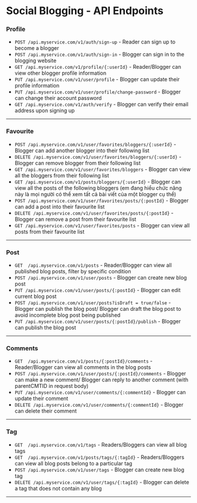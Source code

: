 # Social Blogging - API Endpoints

### Profile

- `POST /api.myservice.com/v1/auth/sign-up` - Reader can sign up to become a blogger
- `POST /api.myservice.com/v1/auth/sign-in` - Blogger can sign in to the blogging website
- `GET /api.myservice.com/v1/profile/{:userId}` - Reader/Blogger can view other blogger profile information
- `PUT /api.myservice.com/v1/user/profile` - Blogger can update their profile information
- `PUT /api.myservice.com/v1/user/profile/change-password` - Blogger can change their account password
- `GET /api.myservice.com/v1/auth/verify` - Blogger can verify their email address upon signing up

---

### Favourite

- `POST /api.myservice.com/v1/user/favorites/bloggers/{:userId}` - Blogger can add another blogger into their following list
- `DELETE /api.myservice.com/v1/user/favorites/bloggers/{:userId}` - Blogger can remove blogger from their following list
- `GET /api.myservice.com/v1/user/favorites/bloggers` - Blogger can view all the bloggers from their following list
- `GET /api.myservice.com/v1/posts/bloggers/{:userId}` - Blogger can view all the posts of the following bloggers (em đang hiểu chức năng này là mọi người có thể xem tất cả bài viết của một blogger cụ thể)
- `POST /api.myservice.com/v1/user/favorites/posts/{:postId}` - Blogger can add a post into their favourite list
- `DELETE /api.myservice.com/v1/user/favorites/posts/{:postId}` - Blogger can remove a post from their favourite list
- `GET /api.myservice.com/v1/user/favorites/posts` - Blogger can view all posts from their favourite list

---

### Post

- `GET  /api.myservice.com/v1/posts` - Reader/Blogger can view all published blog posts, filter by specific condition
- `POST /api.myservice.com/v1/user/posts` - Blogger can create new blog post
- `PUT /api.myservice.com/v1/user/posts/{:postId}` - Blogger can edit current blog post
- `POST /api.myservice.com/v1/user/posts?isDraft = true/false` - Blogger can publish the blog post/ Blogger can draft the blog post to avoid incomplete blog post being published
- `PUT /api.myservice.com/v1/user/posts/{:postId}/publish` - Blogger can publish the blog post

---

### Comments

- `GET  /api.myservice.com/v1/posts/{:postId}/comments` - Reader/Blogger can view all comments in the blog posts
- `POST /api.myservice.com/v1/user/posts/{:postId}/comments` - Blogger can make a new comment/ Blogger can reply to another comment (with parentCMTID in request body)
- `PUT /api.myservice.com/v1/user/comments/{:commentId}` - Blogger can update their comment
- `DELETE /api.myservice.com/v1/user/comments/{:commentId}` - Blogger can delete their comment

---

### Tag

- `GET  /api.myservice.com/v1/tags` - Readers/Bloggers can view all blog tags
- `GET  /api.myservice.com/v1/posts/tags/{:tagId}` - Readers/Bloggers can view all blog posts belong to a particular tag
- `POST /api.myservice.com/v1/user/tags` - Blogger can create new blog tag
- `DELETE /api.myservice.com/v1/user/tags/{:tagId}` - Blogger can delete a tag that does not contain any blog

---
